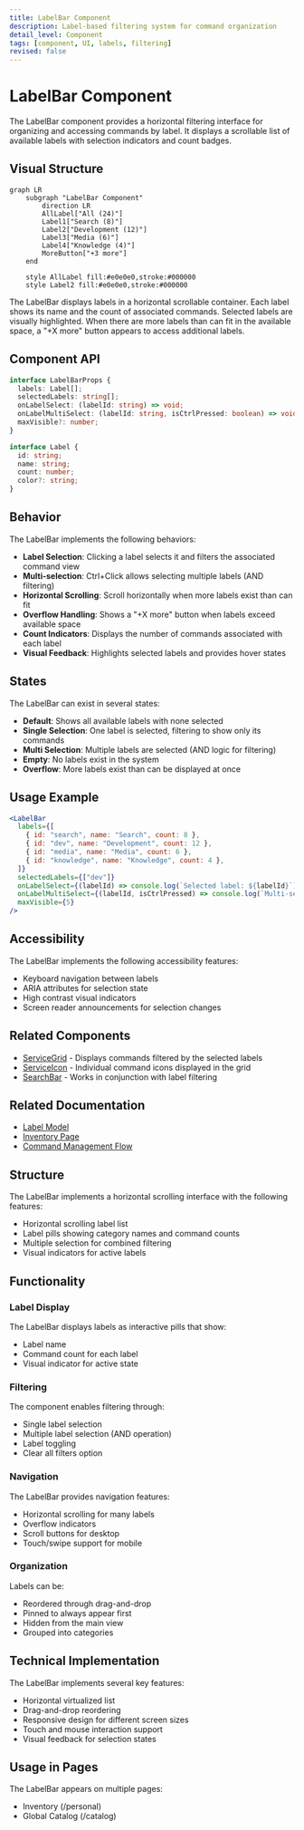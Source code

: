 ```yaml
---
title: LabelBar Component
description: Label-based filtering system for command organization
detail_level: Component
tags: [component, UI, labels, filtering]
revised: false
---
```


# LabelBar Component

The LabelBar component provides a horizontal filtering interface for organizing and accessing commands by label. It displays a scrollable list of available labels with selection indicators and count badges.

## Visual Structure

```mermaid
graph LR
    subgraph "LabelBar Component"
        direction LR
        AllLabel["All (24)"]
        Label1["Search (8)"]
        Label2["Development (12)"]
        Label3["Media (6)"]
        Label4["Knowledge (4)"]
        MoreButton["+3 more"]
    end

    style AllLabel fill:#e0e0e0,stroke:#000000
    style Label2 fill:#e0e0e0,stroke:#000000
```

The LabelBar displays labels in a horizontal scrollable container. Each label shows its name and the count of associated commands. Selected labels are visually highlighted. When there are more labels than can fit in the available space, a "+X more" button appears to access additional labels.

## Component API

```typescript
interface LabelBarProps {
  labels: Label[];
  selectedLabels: string[];
  onLabelSelect: (labelId: string) => void;
  onLabelMultiSelect: (labelId: string, isCtrlPressed: boolean) => void;
  maxVisible?: number;
}

interface Label {
  id: string;
  name: string;
  count: number;
  color?: string;
}
```

## Behavior

The LabelBar implements the following behaviors:

- **Label Selection**: Clicking a label selects it and filters the associated command view
- **Multi-selection**: Ctrl+Click allows selecting multiple labels (AND filtering)
- **Horizontal Scrolling**: Scroll horizontally when more labels exist than can fit
- **Overflow Handling**: Shows a "+X more" button when labels exceed available space
- **Count Indicators**: Displays the number of commands associated with each label
- **Visual Feedback**: Highlights selected labels and provides hover states

## States

The LabelBar can exist in several states:

- **Default**: Shows all available labels with none selected
- **Single Selection**: One label is selected, filtering to show only its commands
- **Multi Selection**: Multiple labels are selected (AND logic for filtering)
- **Empty**: No labels exist in the system
- **Overflow**: More labels exist than can be displayed at once

## Usage Example

```jsx
<LabelBar
  labels={[
    { id: "search", name: "Search", count: 8 },
    { id: "dev", name: "Development", count: 12 },
    { id: "media", name: "Media", count: 6 },
    { id: "knowledge", name: "Knowledge", count: 4 },
  ]}
  selectedLabels={["dev"]}
  onLabelSelect={(labelId) => console.log(`Selected label: ${labelId}`)}
  onLabelMultiSelect={(labelId, isCtrlPressed) => console.log(`Multi-selected label: ${labelId}`)}
  maxVisible={5}
/>
```

## Accessibility

The LabelBar implements the following accessibility features:

- Keyboard navigation between labels
- ARIA attributes for selection state
- High contrast visual indicators
- Screen reader announcements for selection changes

## Related Components

- [ServiceGrid](ServiceGrid.md) - Displays commands filtered by the selected labels
- [ServiceIcon](ServiceIcon.md) - Individual command icons displayed in the grid
- [SearchBar](SearchBar.md) - Works in conjunction with label filtering

## Related Documentation

- [Label Model](../models/label.md)
- [Inventory Page](../pages/inventory.md)
- [Command Management Flow](../flows/command-management.md)

## Structure

The LabelBar implements a horizontal scrolling interface with the following features:

- Horizontal scrolling label list
- Label pills showing category names and command counts
- Multiple selection for combined filtering
- Visual indicators for active labels

## Functionality

### Label Display

The LabelBar displays labels as interactive pills that show:

- Label name
- Command count for each label
- Visual indicator for active state

### Filtering

The component enables filtering through:

- Single label selection
- Multiple label selection (AND operation)
- Label toggling
- Clear all filters option

### Navigation

The LabelBar provides navigation features:

- Horizontal scrolling for many labels
- Overflow indicators
- Scroll buttons for desktop
- Touch/swipe support for mobile

### Organization

Labels can be:

- Reordered through drag-and-drop
- Pinned to always appear first
- Hidden from the main view
- Grouped into categories

## Technical Implementation

The LabelBar implements several key features:

- Horizontal virtualized list
- Drag-and-drop reordering
- Responsive design for different screen sizes
- Touch and mouse interaction support
- Visual feedback for selection states

## Usage in Pages

The LabelBar appears on multiple pages:

- Inventory (/personal)
- Global Catalog (/catalog)
